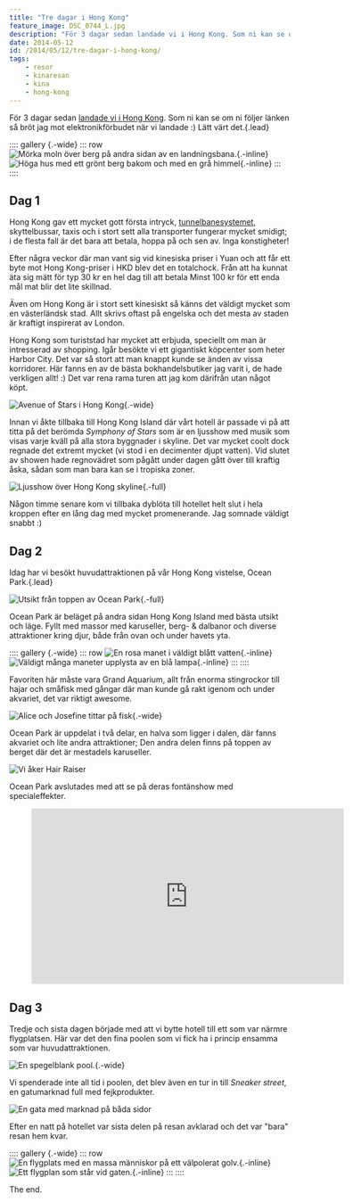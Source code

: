 ```yaml
---
title: "Tre dagar i Hong Kong"
feature_image: DSC_0744_L.jpg
description: "För 3 dagar sedan landade vi i Hong Kong. Som ni kan se om ni följer länken så bröt jag mot elektronikförbudet när vi landade :) Lätt värt…"
date: 2014-05-12
id: /2014/05/12/tre-dagar-i-hong-kong/
tags:
    - resor
    - kinaresan
    - kina
    - hong-kong
---
```


För 3 dagar sedan [landade vi i Hong Kong](http://instagram.com/p/nzT5Z2SKnj/). Som ni kan se om ni följer länken så bröt jag mot elektronikförbudet när vi landade :) Lätt värt det.{.lead}

:::: gallery {.-wide}
::: row
![Mörka moln över berg på andra sidan av en landningsbana.](IMG_20140510_112937.jpg){.-inline}
![Höga hus med ett grönt berg bakom och med en grå himmel](IMG_20140510_173115.jpg){.-inline}
:::
::::

## Dag 1

Hong Kong gav ett mycket gott första intryck, [tunnelbanesystemet](http://instagram.com/p/nzp6mHyKsX/), skyttelbussar, taxis och i stort sett alla transporter fungerar mycket smidigt; i de flesta fall är det bara att betala, hoppa på och sen av. Inga konstigheter!

Efter några veckor där man vant sig vid kinesiska priser i Yuan och att får ett byte mot Hong Kong-priser i HKD blev det en totalchock. Från att ha kunnat äta sig mätt för typ 30 kr en hel dag till att betala Minst 100 kr för ett enda mål mat blir det lite skillnad.

Även om Hong Kong är i stort sett kinesiskt så känns det väldigt mycket som en västerländsk stad. Allt skrivs oftast på engelska och det mesta av staden är kraftigt inspirerat av London.

Hong Kong som turiststad har mycket att erbjuda, speciellt om man är intresserad av shopping. Igår besökte vi ett gigantiskt köpcenter som heter Harbor City. Det var så stort att man knappt kunde se änden av vissa korridorer. Här fanns en av de bästa bokhandelsbutiker jag varit i, de hade verkligen allt! :) Det var rena rama turen att jag kom därifrån utan något köpt.

![Avenue of Stars i Hong Kong](P5110749_L.jpg){.-wide}

Innan vi åkte tillbaka till Hong Kong Island där vårt hotell är passade vi på att titta på det berömda _Symphony of Stars_ som är en ljusshow med musik som visas varje kväll på alla stora byggnader i skyline. Det var mycket coolt dock regnade det extremt mycket (vi stod i en decimenter djupt vatten). Vid slutet av showen hade regnovädret som pågått under dagen gått över till kraftig åska, sådan som man bara kan se i tropiska zoner.

![Ljusshow över Hong Kong skyline](P5110856.jpg){.-full}

Någon timme senare kom vi tillbaka dyblöta till hotellet helt slut i hela kroppen efter en lång dag med mycket promenerande. Jag somnade väldigt snabbt :)

## Dag 2

Idag har vi besökt huvudattraktionen på vår Hong Kong vistelse, Ocean Park.{.lead}

![Utsikt från toppen av Ocean Park](P5121100_L.jpg){.-full}

Ocean Park är beläget på andra sidan Hong Kong Island med bästa utsikt och läge. Fyllt med massor med karuseller, berg- & dalbanor och diverse attraktioner kring djur, både från ovan och under havets yta.

:::: gallery {.-wide}
::: row
![En rosa manet i väldigt blått vatten](IMG_20140512_213451.jpg){.-inline}
![Väldigt många maneter upplysta av en blå lampa](IMG_20140512_213358.jpg){.-inline}
:::
::::

Favoriten här måste vara Grand Aquarium, allt från enorma stingrockor till hajar och småfisk med gångar där man kunde gå rakt igenom och under akvariet, det var riktigt awesome.

![Alice och Josefine tittar på fisk](P5120985.jpg){.-wide}

Ocean Park är uppdelat i två delar, en halva som ligger i dalen, där fanns akvariet och lite andra attraktioner; Den andra delen finns på toppen av berget där det är mestadels karuseller.

![Vi åker Hair Raiser](DSC_0800-2.jpg)

Ocean Park avslutades med att se på deras fontänshow med specialeffekter.

<figure class="embed"><iframe width="560" height="315" src="https://www.youtube-nocookie.com/embed/pA9t6i9AvIg?si=fkQMopXRIO8BmWda" title="Symbio! A water and light show at Ocean Park in Hong Kong" frameborder="0" allow="accelerometer; autoplay; clipboard-write; encrypted-media; gyroscope; picture-in-picture; web-share" referrerpolicy="strict-origin-when-cross-origin" allowfullscreen></iframe></figure>

## Dag 3

Tredje och sista dagen började med att vi bytte hotell till ett som var närmre flygplatsen. Här var det den fina poolen som vi fick ha i princip ensamma som var huvudattraktionen.

![En spegelblank pool.](DSC_0822_L.jpg){.-wide}

Vi spenderade inte all tid i poolen, det blev även en tur in till _Sneaker street_, en gatumarknad full med fejkprodukter.

![En gata med marknad på båda sidor](DSC_0810_L.jpg)

Efter en natt på hotellet var sista delen på resan avklarad och det var "bara" resan hem kvar.

:::: gallery {.-wide}
::: row
![En flygplats med en massa människor på ett välpolerat golv.](IMG_20140516_180818.jpg){.-inline}
![Ett flygplan som står vid gaten.](IMG_20140516_223052.jpg){.-inline}
:::
::::

The end.
